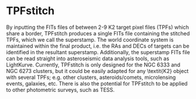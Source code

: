 # TPFstitch

By inputting the FITs files of between 2-9 K2 target pixel files (TPFs) which share a border, TPFstitch produces a single FITs file containing the stitched TPFs, which we call the superstamp. The world coordinate system is maintained within the final product, i.e. the RAs and DECs of targets can be identified in the resultant superstamp. Additionally, the superstamp FITs file can be read straight into asteroseismic data analysis tools, such as LightKurve. Currently, TPFstitch is only designed for the NGC 6333 and NGC 6273 clusters, but it could be easily adapted for any \textit{K2} object with several TPFs; e.g. other clusters, asteroids/comets, microlensing events, galaxies, etc. There is also the potential for TPFstitch to be applied to other photometric surveys, such as TESS.

